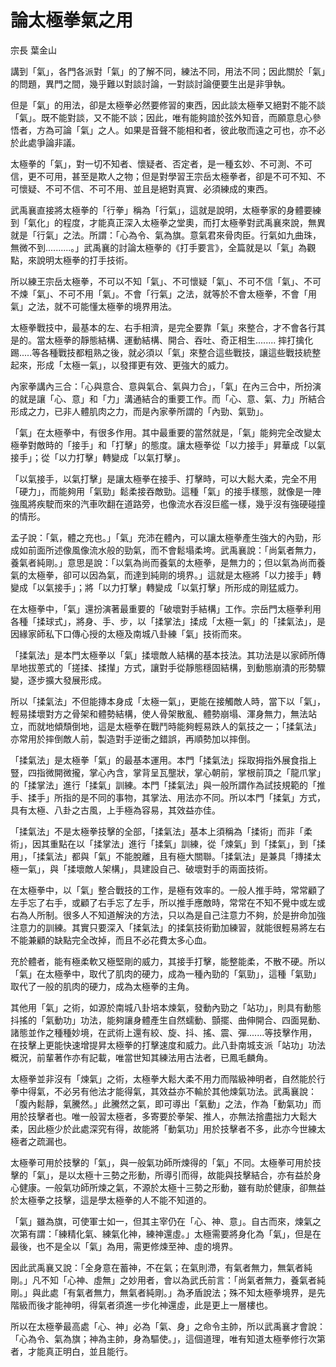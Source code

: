 # 論太極拳氣之用

宗長
葉金山

講到「氣」，各門各派對「氣」的了解不同，練法不同，用法不同；因此關於「氣」的問題，異門之間，幾乎難以對談討論，一對談討論便要生出是非爭執。

但是「氣」的用法，卻是太極拳必然要修習的東西，因此談太極拳又絕對不能不談「氣」。既不能對談，又不能不談；因此，唯有能夠諳於弦外知音，而願意息心參悟者，方為可論「氣」之人。如果是音聲不能相和者，彼此敬而遠之可也，亦不必於此處爭論非議。

太極拳的「氣」，對一切不知者、懷疑者、否定者，是一種玄妙、不可測、不可信，更不可用，甚至是欺人之物；但是對學習王宗岳太極拳者，卻是不可不知、不可懷疑、不可不信、不可不用、並且是絕對真實、必須練成的東西。

武禹襄直接將太極拳的「行拳」稱為「行氣」，這就是說明，太極拳家的身體要練到「氣化」的程度，才能真正深入太極拳之堂奧，而打太極拳對武禹襄來說，無異就是「行氣」之法。所謂：「心為令、氣為旗。意氣君來骨肉臣。行氣如九曲珠，無微不到..........。」武禹襄的討論太極拳的《打手要言》，全篇就是以「氣」為觀點，來說明太極拳的打手技術。

所以練王宗岳太極拳，不可以不知「氣」、不可懷疑「氣」、不可不信「氣」、不可不煉「氣」、不可不用「氣」。不會「行氣」之法，就等於不會太極拳，不會「用氣」之法，就不可能懂太極拳的境界用法。

太極拳戰技中，最基本的左、右手相濟，是完全要靠「氣」來整合，才不會各行其是的。當太極拳的靜態結構、運動結構、開合、吞吐、奇正相生........ 摔打擒化踢.....等各種戰技都粗熟之後，就必須以「氣」來整合這些戰技，讓這些戰技統整起來，形成「太極一氣」，以發揮更有效、更強大的威力。

內家拳講內三合：「心與意合、意與氣合、氣與力合」，「氣」在內三合中，所扮演的就是讓「心、意」和「力」溝通結合的重要工作。而「心、意、氣、力」所結合形成之力，已非人體肌肉之力，而是內家拳所謂的「內勁、氣勁」。

「氣」在太極拳中，有很多作用。其中最重要的當然就是，「氣」能夠完全改變太極拳對敵時的「接手」和「打擊」的態度。讓太極拳從「以力接手」昇華成「以氣接手」；從「以力打擊」轉變成「以氣打擊」。

「以氣接手，以氣打擊」是讓太極拳在接手、打擊時，可以大鬆大柔，完全不用「硬力」，而能夠用「氣勁」鬆柔接吞敵勁。這種「氣」的接手樣態，就像是一陣強風將疾駛而來的汽車吹翻在道路旁，也像流水吞沒巨艦一樣，幾乎沒有強硬碰撞的情形。

孟子說：「氣，體之充也。」「氣」充沛在體內，可以讓太極拳產生強大的內勁，形成如前面所述像風像流水般的勁氣，而不會鬆塌柔垮。武禹襄說：「尚氣者無力，養氣者純剛。」意思是說：「以氣為尚而養氣的太極拳，是無力的；但以氣為尚而養氣的太極拳，卻可以因為氣，而達到純剛的境界。」這就是太極將「以力接手」轉變成「以氣接手」；將「以力打擊」轉變成「以氣打擊」所形成的剛猛威力。

在太極拳中，「氣」還扮演著最重要的「破壞對手結構」工作。宗岳門太極拳利用各種「揉球式」，將身、手、步，以「揉掌法」揉成「太極一氣」的「揉氣法」，是因緣家師私下口傳心授的太極及南城八卦練「氣」技術而來。

「揉氣法」是本門太極拳以「氣」揉壞敵人結構的基本技法。其功法是以家師所傳旱地拔蔥式的「搓揉、揉攆」方式，讓對手從靜態穩固結構，到動態崩潰的形勢驟變，逐步擴大發展形成。

所以「揉氣法」不但能摶本身成「太極一氣」，更能在接觸敵人時，當下以「氣」，輕易揉壞對方之骨架和體勢結構，使人骨架散亂、體勢崩塌、渾身無力，無法站立，而就地傾頹倒地，這是太極拳在戰鬥時能夠輕易跌人的氣技之一；「揉氣法」亦常用於摔倒敵人前，製造對手逆衝之錯誤，再順勢加以摔倒。

「揉氣法」是太極拳「氣」的最基本運用。本門「揉氣法」採取拇指外展食指上豎，四指微開微攏，掌心內含，掌背呈瓦壟狀，掌心朝前，掌根前頂之「龍爪掌」的「揉掌法」進行「揉氣」訓練。本門「揉氣法」與一般所謂作為試技規範的「推手、揉手」所指的是不同的事物，其掌法、用法亦不同。所以本門「揉氣」方式，具有太極、八卦之古風，上手極為容易，其效益亦佳。

「揉氣法」不是太極拳技擊的全部，「揉氣法」基本上須稱為「揉術」而非「柔術」，因其重點在以「揉掌法」進行「揉氣」訓練，從「煉氣」到「揉氣」，到「揉用」，「揉氣法」都與「氣」不能脫離，且有極大關聯。「揉氣法」是兼具「摶揉太極一氣」，與「揉壞敵人架構」，具建設自己、破壞對手的兩面技術。

在太極拳中，以「氣」整合戰技的工作，是極有效率的。一般人推手時，常常顧了左手忘了右手，或顧了右手忘了左手，所以推手應敵時，常常在不知不覺中或左或右為人所制。很多人不知道解決的方法，只以為是自己注意力不夠，於是拚命加強注意力的訓練。其實只要深入「揉氣法」的揉氣技術勤加練習，就能很輕易將左右不能兼顧的缺點完全改掉，而且不必花費太多心血。

充於體者，能有極柔軟又極堅剛的威力，其接手打擊，能整能柔，不散不硬。所以「氣」在太極拳中，取代了肌肉的硬力，成為一種內勁的「氣勁」，這種「氣勁」取代了一般的肌肉的硬力，成為太極拳的主角。

其他用「氣」之術，如源於南城八卦培本煉氣，發動內勁之「站功」，則具有動態抖搖的「氣動功」功法，能夠讓身體產生自然蠕動、顫擺、曲伸開合、四面晃動、諸態並作之種種妙境，在武術上還有絞、旋、抖、搖、震、彈.......等技擊作用，在技擊上更能快速增提昇太極拳的打擊速度和威力。此八卦南城支派「站功」功法概況，前輩著作亦有記載，唯當世知其練法用古法者，已鳳毛麟角。

太極拳並非沒有「煉氣」之術，太極拳大鬆大柔不用力而階級神明者，自然能於行拳中得氣，不必另有他法才能得氣，其效益亦不輸於其他煉氣功法。武禹襄說：「腹內鬆靜，氣騰然。」此騰然之氣，即可導出「氣動」之法，作為「動氣功」而用於技擊者也。唯一般習太極者，多寄要於拳架、推人，亦無法捨盡拙力大鬆大柔，因此極少於此處深究有得，故能將「動氣功」用於技擊者不多，此亦今世練太極者之疏漏也。

太極拳可用於技擊的「氣」，與一般氣功師所煉得的「氣」不同。太極拳可用於技擊的「氣」，是以太極十三勢之形動，所導引而得，故能與技擊結合，亦有益於身心健康。一般氣功師所煉之氣，不源於太極十三勢之形動，雖有助於健康，卻無益於太極拳之技擊，這是學太極拳的人不能不知道的。

「氣」雖為旗，可使軍士如一，但其主宰仍在「心、神、意」。自古而來，煉氣之次第有謂：「練精化氣、練氣化神，練神還虛。」太極需要將身化為「氣」，但是在最後，也不是全以「氣」為用，需更修煉至神、虛的境界。

因此武禹襄又說：「全身意在蓄神，不在氣；在氣則滯，有氣者無力，無氣者純剛。」凡不知「心神、虛無」之妙用者，會以為武氏前言：「尚氣者無力，養氣者純剛。」與此處「有氣者無力，無氣者純剛。」為矛盾說法；殊不知太極拳境界，是先階級而後才能神明，得氣者須進一步化神還虛，此是更上一層樓也。

所以在太極拳最高處「心、神」必為「氣、身」之命令主帥，所以武禹襄才會說：「心為令、氣為旗；神為主帥，身為驅使。」，這個道理，唯有知道太極拳修行次第者，才能真正明白，並且能行。